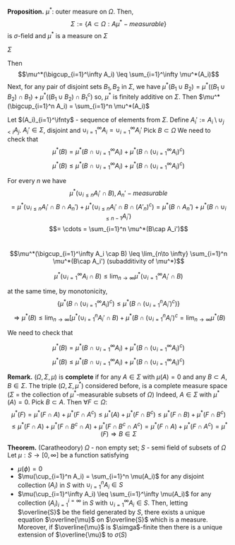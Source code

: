 **Proposition.** $\mu^*$: outer measure on $\Omega$. Then,
$$\Sigma := \{ A \subset \Omega: A  \mu^*-measurable \}$$
is $\sigma$-field and 
$\mu^*$ is a measure on $\Sigma$

$\Sigma$



Then	
$$\mu^*(\bigcup_{i=1}^\infty A_i) \leq \sum_{i=1}^\infty \mu^*(A_i)$$
Next, for any pair of disjoint sets $B_1,B_2$ in $\Sigma$, we have $\mu^*(B_1\cup B_2) = \mu^*((B_1\cup B_2)\cap B_1) + \mu^*((B_1 \cup B_2) \cap B_1^c)$ 
so, $\mu^*$ is finitely additive on $\Sigma$. Then $\mu^*(\bigcup_{i=1}^n A_i) = \sum_{i=1}^n \mu^*(A_i)$

Let $(A_i)_{i=1}^\ifnty$ - sequence of elements from $\Sigma$. Define $A_i' := A_i \setminus \cup_{j<i} A_j$.
$A_i' \in \Sigma$, disjoint and $\cup_{i=1}^\infty A_i = \cup_{i=1}^\infty A_i'$ Pick $B \subset \Omega$
We need to check that 
$$\mu^*(B) = \mu^*(B \cap \cup_{i=1}^\infty A_i) + \mu^*(B\cap (\cup_{i=1}^\infty A_i)^c)$$
$$\mu^*(B) \leq \mu^*(B \cap \cup_{i=1}^\infty A_i) + \mu^*(B\cap (\cup_{i=1}^\infty A_i)^c)$$

For every $n$ we have 
$$\mu^*(\cup_{i\leq n} A_i' \cap B), A_n'-measurable$$
$$= \mu^*(\cup_{i\leq n} A_i' \cap B \cap A_n') + \mu^*(\cup_{i\leq n}A_i' \cap B \cap (A'_n)^c) = \mu^*(B\cap A_n') + \mu^*(B\cap \cup_{i\leq n-1} A_i')$$
$$= \cdots = \sum_{i=1}^n \mu^*(B\cap A_i')$$

#

$$\mu^*(\bigcup_{i=1}^\infty A_i \cap B) \leq \lim_{n\to \infty} \sum_{i=1}^n \mu^*(B\cap A_i') (subadditivity of \mu^*)$$

$$\mu^*(\cup_{i=1}^\infty A_i \cap B) \leq \lim_{n\to\infty} \mu^*(\cup_{i=1}^\infty A_i' \cap B)$$

at the same time, by monotonicity, 
$$\{ \mu^*(B\cap (\cup_{i=1}^\infty A_i)^c ) \leq \mu^*(B\cap (\cup_{i=1}^n A_i')^c) \}$$
$$\Rightarrow \mu^*(B) \leq \lim_{n\to\infty} [\mu^*(\cup_{i=1}^n A_i' \cap B) + \mu^*(B\cap (\cup_{i=1}^n A_i')^c = \lim_{n\to\infty} \mu^*(B)$$

We need to check that 

$$\mu^*(B) = \mu^*(B\cap \cup_{i=1}^\infty A_i) + \mu^*(B\cap (\cup_{i=1}^\infty A_i)^c)$$
$$\mu^*(B) \leq \mu^*(B\cap \cup_{i=1}^\infty A_i) + \mu^*(B\cap (\cup_{i=1}^\infty A_i)^c)$$

**Remark.** $(\Omega, \Sigma, \mu)$ is **complete** if for any $A \in \Sigma$ with $\mu(A)=0$ and any $B \subset A$, $B \in \Sigma$. The triple $(\Omega, \Sigma, \mu^*)$ considered before, is a complete measure space
($\Sigma$ = the collection of $\mu^*$-measurable subsets of $\Omega$)
Indeed, $A \in \Sigma$ with $\mu^*(A)=0$. Pick $B \subset A$. Then $\forall F \subset \Omega$:
$$\mu^*(F) = \mu^*(F\cap A) + \mu^*(F\cap A^c) \leq \mu^*(A) + \mu^*(F \cap B^c) \leq \mu^*(F \cap B) + \mu^*(F\cap B^c)$$
$$\leq \mu^*(F\cap A) + \mu^*(F\cap B^c \cap A) + \mu^*(F\cap B^c \cap A^c) = \mu^*(F\cap A)+\mu^*(F\cap A^c) = \mu^*(F) \Rightarrow B\in \Sigma$$

**Theorem.** (Caratheodory) $\Omega$ - non empty set; $S$ - semi field of subsets of $\Omega$ Let $\mu: S \to [0,\infty]$ be a function satisfying 
- $\mu(\phi) = 0$
- $\mu(\cup_{i=1}^n A_i) = \sum_{i=1}^n \mu(A_i)$ for any disjoint collection $(A_i)$ in $S$ with $\cup_{i=1}^n A_i \in S$
- $\mu(\cup_{i=1}^\infty A_i) \leq \sum_{i=1}^\infty \mu(A_i)$ for any collection $(A_i)_{i=1}^{i=\infty}$ in $S$ with $\cup_{i=1}^\infty A_i \in S$. Then, letting $\overline{S}$ be the field generated by $S$, there exists a unique equation $\overline{\mu}$ on $\overline{S}$ which is a measure. Moreover, if $\overline{\mu}$ is $\simga$-finite then there is a unique extension of $\overline{\mu}$ to $\sigma(S)$
<!--stackedit_data:
eyJoaXN0b3J5IjpbLTczNTUwNzIyMiwtODAyMjE0MTYwLDE4Mz
c2MDM2NTgsMTkzMDUwOTgzOF19
-->